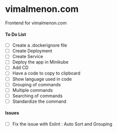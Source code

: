 # vimalmenon.com
Frontend for vimalmenon.com

#### To Do List
- [ ] Create a .dockerignore file
- [ ] Create Deployment
- [ ] Create Service
- [ ] Deploy the app in Minikube
- [ ] Add CD
- [ ] Have a code to copy to clipboard
- [ ] Show language used in code
- [ ] Grouping of commands
- [ ] Multiple commands
- [ ] Searching of commands
- [ ] Standardize the command

#### Issues
- [ ] Fix the issue with Eslint : Auto Sort and Grouping

